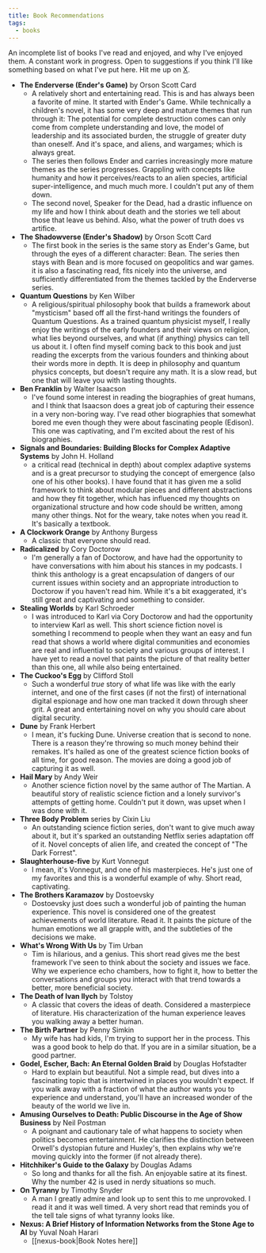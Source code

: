 ```yaml
---
title: Book Recommendations
tags:
  - books
---
```

An incomplete list of books I've read and enjoyed, and why I've enjoyed them. A constant work in progress. Open to suggestions if you think I'll like something based on what I've put here. Hit me up on [X](https://x.com/corpetty).

- **The Enderverse (Ender's Game)** by Orson Scott Card
	- A relatively short and entertaining read. This is and has always been a favorite of mine. It started with Ender's Game. While technically a children's novel, it has some very deep and mature themes that run through it: The potential for complete destruction comes can only come from complete understanding and love, the model of leadership and its associated burden, the struggle of greater duty than oneself. And it's space, and aliens, and wargames; which is always great. 
	- The series then follows Ender and carries increasingly more mature themes as the series progresses. Grappling with concepts like humanity and how it perceives/reacts to an alien species, artificial super-intelligence, and much much more. I couldn't put any of them down. 
	- The second novel, Speaker for the Dead, had a drastic influence on my life and how I think about death and the stories we tell about those that leave us behind. Also, what the power of truth does vs artifice. 
- **The Shadowverse (Ender's Shadow)** by Orson Scott Card
	- The first book in the series is the same story as Ender's Game, but through the eyes of a different character: Bean. The series then stays with Bean and is more focused on geopolitics and war games. it is also a fascinating read, fits nicely into the universe, and sufficiently differentiated from the themes tackled by the Enderverse series. 
- **Quantum Questions** by Ken Wilber
	- A religious/spiritual philosophy book that builds a framework about "mysticism" based off all the first-hand writings the founders of Quantum Questions. As a trained quantum physicist myself, I really enjoy the writings of the early founders and their views on religion, what lies beyond ourselves, and what (if anything) physics can tell us about it. I often find myself coming back to this book and just reading the excerpts from the various founders and thinking about their words more in depth. It is deep in philosophy and quantum physics concepts, but doesn't require any math. It is a slow read, but one that will leave you with lasting thoughts. 
- **Ben Franklin** by Walter Isaacson
	- I've found some interest in reading the biographies of great humans, and I think that Isaacson does a great job of capturing their essence in a very non-boring way. I've read other biographies that somewhat bored me even though they were about fascinating people (Edison). This one was captivating, and I'm excited about the rest of his biographies. 
- **Signals and Boundaries: Building Blocks for Complex Adaptive Systems** by John H. Holland
	- a critical read (technical in depth) about complex adaptive systems and is a great precursor to studying the concept of emergence (also one of his other books). I have found that it has given me a solid framework to think about modular pieces and different abstractions and how they fit together, which has influenced my thoughts on organizational structure and how code should be written, among many other things. Not for the weary, take notes when you read it. It's basically a textbook.
- **A Clockwork Orange** by Anthony Burgess
	- A classic that everyone should read. 
- **Radicalized** by Cory Doctorow
	- I'm generally a fan of Doctorow, and have had the opportunity to have conversations with him about his stances in my podcasts. I think this anthology is a great encapsulation of dangers of our current issues within society and an appropriate introduction to Doctorow if you haven't read him. While it's a bit exaggerated, it's still great and captivating and something to consider. 
- **Stealing Worlds** by Karl Schroeder
	- I was introduced to Karl via Cory Doctorow and had the opportunity to interview Karl as well. This short science fiction novel is something I recommend to people when they want an easy and fun read that shows a world where digital communities and economies are real and influential to society and various groups of interest. I have yet to read a novel that paints the picture of that reality better than this one, all while also being entertained. 
- **The Cuckoo's Egg** by Clifford Stoll
	- Such a wonderful _true_ story of what life was like with the early internet, and one of the first cases (if not the first) of international digital espionage and how one man tracked it down through sheer grit. A great and entertaining novel on why you should care about digital security. 
- **Dune** by Frank Herbert
	- I mean, it's fucking Dune. Universe creation that is second to none. There is a reason they're throwing so much money behind their remakes. It's hailed as one of the greatest science fiction books of all time, for good reason. The movies are doing a good job of capturing it as well. 
- **Hail Mary** by Andy Weir
	- Another science fiction novel by the same author of The Martian. A beautiful story of realistic science fiction and a lonely survivor's attempts of getting home. Couldn't put it down, was upset when I was done with it. 
- **Three Body Problem** series by Cixin Liu
	- An outstanding science fiction series, don't want to give much away about it, but it's sparked an outstanding Netflix series adaptation off of it. Novel concepts of alien life, and created the concept of "The Dark Forrest". 
- **Slaughterhouse-five**  by Kurt Vonnegut
	- I mean, it's Vonnegut, and one of his masterpieces. He's just one of my favorites and this is a wonderful example of why. Short read, captivating. 
- **The Brothers Karamazov**  by Dostoevsky
	- Dostoevsky just does such a wonderful job of painting the human experience. This novel is considered one of the greatest achievements of world literature. Read it. It paints the picture of the human emotions we all grapple with, and the subtleties of the decisions we make. 
- **What's Wrong With Us** by Tim Urban
	- Tim is hilarious, and a genius. This short read gives me the best framework I've seen to think about the society and issues we face. Why we experience echo chambers, how to fight it, how to better the conversations and groups you interact with that trend towards a better, more beneficial society. 
- **The Death of Ivan Ilych** by Tolstoy
	- A classic that covers the ideas of death. Considered a masterpiece of literature. His characterization of the human experience leaves you walking away a better human.
- **The Birth Partner** by Penny Simkin
	- My wife has had kids, I'm trying to support her in the process. This was a good book to help do that. If you are in a similar situation, be a good partner. 
- **Godel, Escher, Bach: An Eternal Golden Braid** by Douglas Hofstadter
	- Hard to explain but beautiful. Not a simple read, but dives into a fascinating topic that is intertwined in places you wouldn't expect. If you walk away with a fraction of what the author wants you to experience and understand, you'll have an increased wonder of the beauty of the world we live in.  
- **Amusing Ourselves to Death: Public Discourse in the Age of Show Business** by Neil Postman
	- A poignant and cautionary tale of what happens to society when politics becomes entertainment. He clarifies the distinction between Orwell's dystopian future and Huxley's, then explains why we're moving quickly into the former (if not already there). 
- **Hitchhiker's Guide to the Galaxy**  by Douglas Adams
	- So long and thanks for all the fish. An enjoyable satire at its finest. Why the number 42 is used in nerdy situations so much.
- **On Tyranny** by Timothy Snyder
	- A man I greatly admire and look up to sent this to me unprovoked. I read it and it was well timed. A very short read that reminds you of the tell tale signs of what tyranny looks like. 
- **Nexus: A Brief History of Information Networks from the Stone Age to AI** by Yuval Noah Harari
	- [[nexus-book|Book Notes here]]
